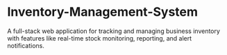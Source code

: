 # Inventory-Management-System
A full-stack web application for tracking and managing business inventory with features like real-time stock monitoring, reporting, and alert notifications.

